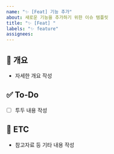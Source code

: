 ```yaml
---
name: "✨ [Feat] 기능 추가"
about: 새로운 기능을 추가하기 위한 이슈 템플릿
title: "✨ [Feat] "
labels: "✨ feature"
assignees:
---
```


## 📝 개요

- 자세한 개요 작성

## ✅ To-Do

- [ ] 투두 내용 작성

## 👀 ETC

- 참고자료 등 기타 내용 작성
